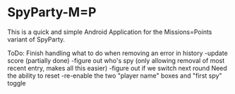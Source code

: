 SpyParty-M=P
============
This is a quick and simple Android Application for the Missions=Points variant of SpyParty.

ToDo:
Finish handling what to do when removing an error in history
    -update score (partially done)
    -figure out who's spy (only allowing removal of most recent entry, makes all this easier)
    -figure out if we switch next round
Need the ability to reset
    -re-enable the two "player name" boxes and "first spy" toggle